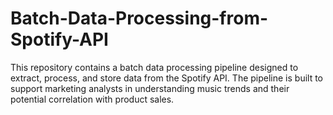 # Batch-Data-Processing-from-Spotify-API
This repository contains a batch data processing pipeline designed to extract, process, and store data from the Spotify API. The pipeline is built to support marketing analysts in understanding music trends and their potential correlation with product sales.
